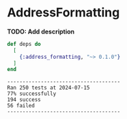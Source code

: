 # AddressFormatting

**TODO: Add description**

```elixir
def deps do
  [
    {:address_formatting, "~> 0.1.0"}
  ]
end
```

```
-------------------------------------
Ran 250 tests at 2024-07-15
77% successfully
194 success
56 failed
-------------------------------------
```
